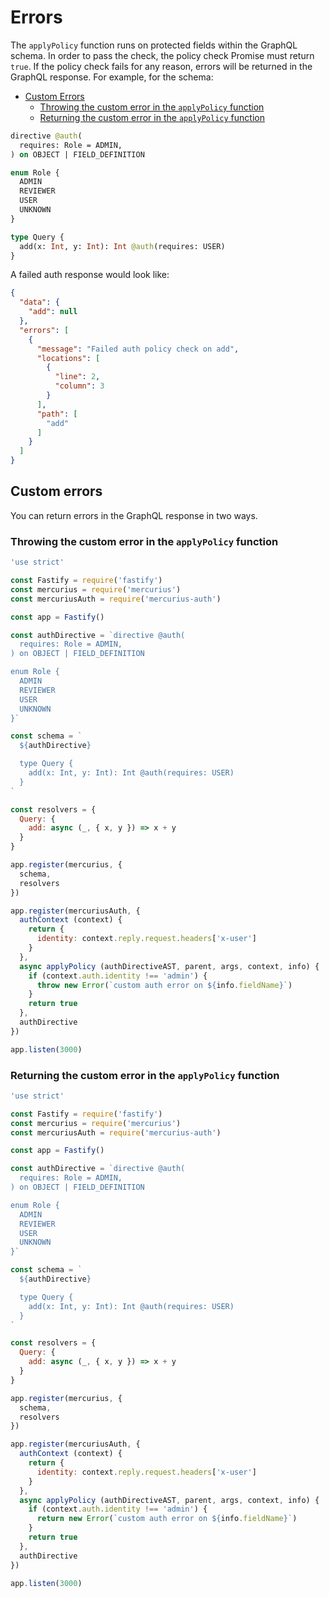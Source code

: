 # Errors

The `applyPolicy` function runs on protected fields within the GraphQL schema. In order to pass the check, the policy check Promise must return `true`. If the policy check fails for any reason, errors will be returned in the GraphQL response. For example, for the schema:

- [Custom Errors](#custom-errors)
  - [Throwing the custom error in the `applyPolicy` function](#throwing-the-custom-error-in-the-applypolicy-function)
  - [Returning the custom error in the `applyPolicy` function](#returning-the-custom-error-in-the-applypolicy-function)

```graphql
directive @auth(
  requires: Role = ADMIN,
) on OBJECT | FIELD_DEFINITION

enum Role {
  ADMIN
  REVIEWER
  USER
  UNKNOWN
}

type Query {
  add(x: Int, y: Int): Int @auth(requires: USER)
}
```

A failed auth response would look like:

```json
{
  "data": {
    "add": null
  },
  "errors": [
    {
      "message": "Failed auth policy check on add",
      "locations": [
        {
          "line": 2,
          "column": 3
        }
      ],
      "path": [
        "add"
      ]
    }
  ]
}
```

## Custom errors

You can return errors in the GraphQL response in two ways.

### Throwing the custom error in the `applyPolicy` function

```js
'use strict'

const Fastify = require('fastify')
const mercurius = require('mercurius')
const mercuriusAuth = require('mercurius-auth')

const app = Fastify()

const authDirective = `directive @auth(
  requires: Role = ADMIN,
) on OBJECT | FIELD_DEFINITION

enum Role {
  ADMIN
  REVIEWER
  USER
  UNKNOWN
}`

const schema = `
  ${authDirective} 

  type Query {
    add(x: Int, y: Int): Int @auth(requires: USER)
  }
`

const resolvers = {
  Query: {
    add: async (_, { x, y }) => x + y
  }
}

app.register(mercurius, {
  schema,
  resolvers
})

app.register(mercuriusAuth, {
  authContext (context) {
    return {
      identity: context.reply.request.headers['x-user']
    }
  },
  async applyPolicy (authDirectiveAST, parent, args, context, info) {
    if (context.auth.identity !== 'admin') {
      throw new Error(`custom auth error on ${info.fieldName}`)
    }
    return true
  },
  authDirective
})

app.listen(3000)
```

### Returning the custom error in the `applyPolicy` function

```js
'use strict'

const Fastify = require('fastify')
const mercurius = require('mercurius')
const mercuriusAuth = require('mercurius-auth')

const app = Fastify()

const authDirective = `directive @auth(
  requires: Role = ADMIN,
) on OBJECT | FIELD_DEFINITION

enum Role {
  ADMIN
  REVIEWER
  USER
  UNKNOWN
}`

const schema = `
  ${authDirective} 

  type Query {
    add(x: Int, y: Int): Int @auth(requires: USER)
  }
`

const resolvers = {
  Query: {
    add: async (_, { x, y }) => x + y
  }
}

app.register(mercurius, {
  schema,
  resolvers
})

app.register(mercuriusAuth, {
  authContext (context) {
    return {
      identity: context.reply.request.headers['x-user']
    }
  },
  async applyPolicy (authDirectiveAST, parent, args, context, info) {
    if (context.auth.identity !== 'admin') {
      return new Error(`custom auth error on ${info.fieldName}`)
    }
    return true
  },
  authDirective
})

app.listen(3000)
```
